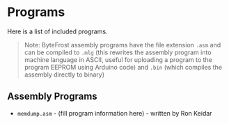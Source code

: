 # Programs

Here is a list of included programs.

> Note: ByteFrost assembly programs have the file extension `.asm` and can be compiled to `.mlg` (this rewrites the assembly program into machine language in ASCII, useful for uploading a program to the program EEPROM using Arduino code) and `.bin` (which compiles the assembly directly to binary)

## Assembly Programs

* `memdump.asm` - (fill program information here) - written by Ron Keidar